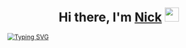 <h1 align="center">Hi there, I'm <a href="#" target="_blank">Nick</a> 
<img src="://github.com/blackcater/blackcater/raw/main/images/Hi.gif" height="32"/></h1>
<a href="https://github.com/NickolasKemp"><img src="https://readme-typing-svg.demolab.com?font=Fira+Code&pause=1000&random=false&width=435&lines=Computer+science+student" alt="Typing SVG" /></a>
